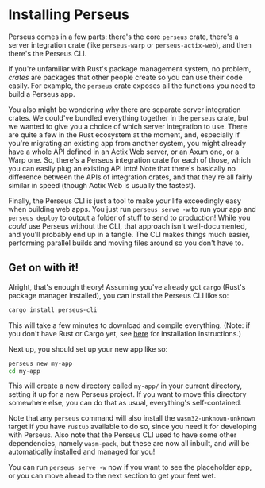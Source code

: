 # Installing Perseus

Perseus comes in a few parts: there's the core `perseus` crate, there's a server integration crate (like `perseus-warp` or `perseus-actix-web`), and then there's the Perseus CLI.

If you're unfamiliar with Rust's package management system, no problem, *crates* are packages that other people create so you can use their code easily. For example, the `perseus` crate exposes all the functions you need to build a Perseus app.

You also might be wondering why there are separate server integration crates. We could've bundled everything together in the `perseus` crate, but we wanted to give you a choice of which server integration to use. There are quite a few in the Rust ecosystem at the moment, and, especially if you're migrating an existing app from another system, you might already have a whole API defined in an Actix Web server, or an Axum one, or a Warp one. So, there's a Perseus integration crate for each of those, which you can easily plug an existing API into! Note that there's basically no difference between the APIs of integration crates, and that they're all fairly similar in speed (though Actix Web is usually the fastest).

Finally, the Perseus CLI is just a tool to make your life exceedingly easy when building web apps. You just run `perseus serve -w` to run your app and `perseus deploy` to output a folder of stuff to send to production! While you *could* use Perseus without the CLI, that approach isn't well-documented, and you'll probably end up in a tangle. The CLI makes things much easier, performing parallel builds and moving files around so you don't have to.

## Get on with it!

Alright, that's enough theory! Assuming you've already got `cargo` (Rust's package manager installed), you can install the Perseus CLI like so:

```sh
cargo install perseus-cli
```

This will take a few minutes to download and compile everything. (Note: if you don't have Rust or Cargo yet, see [here](https://rust-lang.org/tools/install) for installation instructions.)

Next up, you should set up your new app like so:

```sh
perseus new my-app
cd my-app
```

This will create a new directory called `my-app/` in your current directory, setting it up for a new Perseus project. If you want to move this directory somewhere else, you can do that as usual, everything's self-contained.

Note that any `perseus` command will also install the `wasm32-unknown-unknown` target if you have `rustup` available to do so, since you need it for developing with Perseus. Also note that the Perseus CLI used to have some other dependencies, namely `wasm-pack`, but these are now all inbuilt, and will be automatically installed and managed for you!

You can run `perseus serve -w` now if you want to see the placeholder app, or you can move ahead to the next section to get your feet wet.
